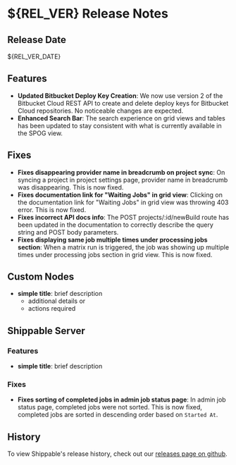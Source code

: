 # ${REL_VER} Release Notes

## Release Date

${REL_VER_DATE}

## Features

- **Updated Bitbucket Deploy Key Creation**: We now use version 2 of the Bitbucket Cloud REST API to create and delete deploy keys for Bitbucket Cloud repositories.  No noticeable changes are expected.
- **Enhanced Search Bar**: The search experience on grid views and tables has been updated to stay consistent with what is currently available in the SPOG view.

## Fixes

- **Fixes disappearing provider name in breadcrumb on project sync**: On syncing a project in project settings page, provider name in breadcrumb was disappearing. This is now fixed.
- **Fixes documentation link for "Waiting Jobs" in grid view**: Clicking on the documentation link for "Waiting Jobs" in grid view was throwing 403 error. This is now fixed.
- **Fixes incorrect API docs info**: The POST projects/:id/newBuild route has been updated in the documentation to correctly describe the query string and POST body parameters.
- **Fixes displaying same job multiple times under processing jobs section**: When a matrix run is triggered, the job was showing up multiple times under processing jobs section in grid view. This is now fixed.

## Custom Nodes

- **simple title**: brief description
  - additional details or
  - actions required

## Shippable Server

### Features

- **simple title**: brief description

### Fixes

- **Fixes sorting of completed jobs in admin job status page**: In admin job status page, completed jobs were not sorted. This is now fixed, completed jobs are sorted in descending order based on `Started At`.

## History

To view Shippable's release history, check out our [releases page on github](https://github.com/Shippable/admiral/releases).

